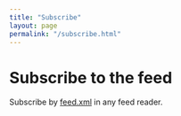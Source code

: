 ```yaml
---
title: "Subscribe"
layout: page
permalink: "/subscribe.html"
---
```


# <i class="fa-solid fa-rss"></i> Subscribe to the feed

Subscribe by [feed.xml](/feed.xml) in any feed reader.
